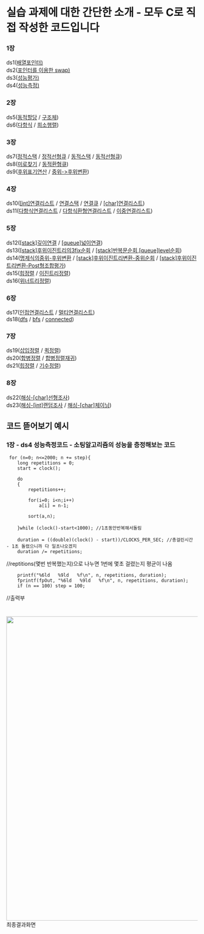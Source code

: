 # 실습 과제에 대한 간단한 소개 - 모두 C로 직접 작성한 코드입니다

### 1장
ds1([배열포인터)](https://github.com/kdh7575070/taeha-kang/blob/main/%EA%B5%90%EA%B3%BC%EB%AA%A9%ED%98%95/1%20%EC%9E%90%EB%A3%8C%EA%B5%AC%EC%A1%B0%20%EC%8B%A4%EC%8A%B5/ds1-hw-1/src/ds1-hw-1.c) \
ds2([포인터를 이용한 swap)](https://github.com/kdh7575070/taeha-kang/blob/main/%EA%B5%90%EA%B3%BC%EB%AA%A9%ED%98%95/1%20%EC%9E%90%EB%A3%8C%EA%B5%AC%EC%A1%B0%20%EC%8B%A4%EC%8A%B5/ds2-hw-1/src/ds2-hw-1.c) \
ds3([성능평가)](https://github.com/kdh7575070/taeha-kang/blob/main/%EA%B5%90%EA%B3%BC%EB%AA%A9%ED%98%95/1%20%EC%9E%90%EB%A3%8C%EA%B5%AC%EC%A1%B0%20%EC%8B%A4%EC%8A%B5/ds3-hw-1/src/ds3-hw-1.c) \
ds4([성능측정)](https://github.com/kdh7575070/taeha-kang/blob/main/%EA%B5%90%EA%B3%BC%EB%AA%A9%ED%98%95/1%20%EC%9E%90%EB%A3%8C%EA%B5%AC%EC%A1%B0%20%EC%8B%A4%EC%8A%B5/ds4-hw-2/src/ds4-hw-2.c)
### 2장
ds5([동적할당](https://github.com/kdh7575070/taeha-kang/blob/main/%EA%B5%90%EA%B3%BC%EB%AA%A9%ED%98%95/1%20%EC%9E%90%EB%A3%8C%EA%B5%AC%EC%A1%B0%20%EC%8B%A4%EC%8A%B5/ds5-hw-1/src/ds5-hw-1.c) / [구조체](https://github.com/kdh7575070/taeha-kang/blob/main/%EA%B5%90%EA%B3%BC%EB%AA%A9%ED%98%95/1%20%EC%9E%90%EB%A3%8C%EA%B5%AC%EC%A1%B0%20%EC%8B%A4%EC%8A%B5/ds5-hw-3/src/ds5-hw-3.c))\
ds6([다항식](https://github.com/kdh7575070/taeha-kang/blob/main/%EA%B5%90%EA%B3%BC%EB%AA%A9%ED%98%95/1%20%EC%9E%90%EB%A3%8C%EA%B5%AC%EC%A1%B0%20%EC%8B%A4%EC%8A%B5/ds6-hw-1/src/ds6-hw-1.c) / [희소행렬](https://github.com/kdh7575070/taeha-kang/blob/main/%EA%B5%90%EA%B3%BC%EB%AA%A9%ED%98%95/1%20%EC%9E%90%EB%A3%8C%EA%B5%AC%EC%A1%B0%20%EC%8B%A4%EC%8A%B5/ds6-hw-2/src/ds2-hw-2.c))
### 3장
ds7([정적스택](https://github.com/kdh7575070/taeha-kang/blob/main/%EA%B5%90%EA%B3%BC%EB%AA%A9%ED%98%95/1%20%EC%9E%90%EB%A3%8C%EA%B5%AC%EC%A1%B0%20%EC%8B%A4%EC%8A%B5/ds7-hw-1/src/ds7-hw-1.c) / [정적선형큐](https://github.com/kdh7575070/taeha-kang/blob/main/%EA%B5%90%EA%B3%BC%EB%AA%A9%ED%98%95/1%20%EC%9E%90%EB%A3%8C%EA%B5%AC%EC%A1%B0%20%EC%8B%A4%EC%8A%B5/ds7-hw-2/src/ds7-hw-2.c) / [동적스택](https://github.com/kdh7575070/taeha-kang/blob/main/%EA%B5%90%EA%B3%BC%EB%AA%A9%ED%98%95/1%20%EC%9E%90%EB%A3%8C%EA%B5%AC%EC%A1%B0%20%EC%8B%A4%EC%8A%B5/ds7-hw-3/src/ds7-hw-3.c) / [동적선형큐](https://github.com/kdh7575070/taeha-kang/blob/main/%EA%B5%90%EA%B3%BC%EB%AA%A9%ED%98%95/1%20%EC%9E%90%EB%A3%8C%EA%B5%AC%EC%A1%B0%20%EC%8B%A4%EC%8A%B5/ds7-hw-4/src/ds7-hw-4.c))\
ds8([미로찾기](https://github.com/kdh7575070/taeha-kang/blob/main/%EA%B5%90%EA%B3%BC%EB%AA%A9%ED%98%95/1%20%EC%9E%90%EB%A3%8C%EA%B5%AC%EC%A1%B0%20%EC%8B%A4%EC%8A%B5/ds8-hw-1/src/ds8-hw-1.c) / [동적환형큐](https://github.com/kdh7575070/taeha-kang/blob/main/%EA%B5%90%EA%B3%BC%EB%AA%A9%ED%98%95/1%20%EC%9E%90%EB%A3%8C%EA%B5%AC%EC%A1%B0%20%EC%8B%A4%EC%8A%B5/ds8-hw-2/src/ds8-hw-2.c)) \
ds9([후위표기연산](https://github.com/kdh7575070/taeha-kang/blob/main/%EA%B5%90%EA%B3%BC%EB%AA%A9%ED%98%95/1%20%EC%9E%90%EB%A3%8C%EA%B5%AC%EC%A1%B0%20%EC%8B%A4%EC%8A%B5/ds9-hw-1/src/ds9-hw-1.c) / [중위->후위변환](https://github.com/kdh7575070/taeha-kang/blob/main/%EA%B5%90%EA%B3%BC%EB%AA%A9%ED%98%95/1%20%EC%9E%90%EB%A3%8C%EA%B5%AC%EC%A1%B0%20%EC%8B%A4%EC%8A%B5/ds9-hw-2/src/ds9-hw-2.c))
### 4장
ds10([[int]연결리스트](https://github.com/kdh7575070/taeha-kang/blob/main/%EA%B5%90%EA%B3%BC%EB%AA%A9%ED%98%95/1%20%EC%9E%90%EB%A3%8C%EA%B5%AC%EC%A1%B0%20%EC%8B%A4%EC%8A%B5/ds10-hw-1/src/ds10-hw-1.c) / [연결스택](https://github.com/kdh7575070/taeha-kang/blob/main/%EA%B5%90%EA%B3%BC%EB%AA%A9%ED%98%95/1%20%EC%9E%90%EB%A3%8C%EA%B5%AC%EC%A1%B0%20%EC%8B%A4%EC%8A%B5/ds9-hw-2/src/ds9-hw-2.c) / [연결큐](https://github.com/kdh7575070/taeha-kang/blob/main/%EA%B5%90%EA%B3%BC%EB%AA%A9%ED%98%95/1%20%EC%9E%90%EB%A3%8C%EA%B5%AC%EC%A1%B0%20%EC%8B%A4%EC%8A%B5/ds9-hw-2/src/ds9-hw-2.c) / [[char]연결리스트](https://github.com/kdh7575070/taeha-kang/blob/main/%EA%B5%90%EA%B3%BC%EB%AA%A9%ED%98%95/1%20%EC%9E%90%EB%A3%8C%EA%B5%AC%EC%A1%B0%20%EC%8B%A4%EC%8A%B5/ds10-hw-2/src/ds10-hw-2.c))\
ds11([다항식연결리스트](https://github.com/kdh7575070/taeha-kang/blob/main/%EA%B5%90%EA%B3%BC%EB%AA%A9%ED%98%95/1%20%EC%9E%90%EB%A3%8C%EA%B5%AC%EC%A1%B0%20%EC%8B%A4%EC%8A%B5/ds11-hw-1/src/ds11-hw-1.c) / [다항식환형연결리스트](https://github.com/kdh7575070/taeha-kang/blob/main/%EA%B5%90%EA%B3%BC%EB%AA%A9%ED%98%95/1%20%EC%9E%90%EB%A3%8C%EA%B5%AC%EC%A1%B0%20%EC%8B%A4%EC%8A%B5/ds11-hw-2/src/ds11-hw-2.c) / [이중연결리스트](https://github.com/kdh7575070/taeha-kang/blob/main/%EA%B5%90%EA%B3%BC%EB%AA%A9%ED%98%95/1%20%EC%9E%90%EB%A3%8C%EA%B5%AC%EC%A1%B0%20%EC%8B%A4%EC%8A%B5/ds11-hw-3/src/ds11-hw-3.c))
### 5장
ds12([[stack]깊이연결](https://github.com/kdh7575070/taeha-kang/blob/main/%EA%B5%90%EA%B3%BC%EB%AA%A9%ED%98%95/1%20%EC%9E%90%EB%A3%8C%EA%B5%AC%EC%A1%B0%20%EC%8B%A4%EC%8A%B5/ds12-hw-1/src/ds12-hw-1.c) / [[queue]넓이연결](https://github.com/kdh7575070/taeha-kang/blob/main/%EA%B5%90%EA%B3%BC%EB%AA%A9%ED%98%95/1%20%EC%9E%90%EB%A3%8C%EA%B5%AC%EC%A1%B0%20%EC%8B%A4%EC%8A%B5/ds12-hw-2/src/ds12-hw-2.c)) \
ds13([[stack]후위이진트리의3fix순회](https://github.com/kdh7575070/taeha-kang/blob/main/%EA%B5%90%EA%B3%BC%EB%AA%A9%ED%98%95/1%20%EC%9E%90%EB%A3%8C%EA%B5%AC%EC%A1%B0%20%EC%8B%A4%EC%8A%B5/ds13-hw-1/src/ds13-hw-1.c) / [[stack]반복문순회](https://github.com/kdh7575070/taeha-kang/blob/main/%EA%B5%90%EA%B3%BC%EB%AA%A9%ED%98%95/1%20%EC%9E%90%EB%A3%8C%EA%B5%AC%EC%A1%B0%20%EC%8B%A4%EC%8A%B5/ds13-hw-2/src/ds13-hw-2.c),[[queue]level순회](https://github.com/kdh7575070/taeha-kang/blob/main/%EA%B5%90%EA%B3%BC%EB%AA%A9%ED%98%95/1%20%EC%9E%90%EB%A3%8C%EA%B5%AC%EC%A1%B0%20%EC%8B%A4%EC%8A%B5/ds13-hw-3/src/ds13-hw-3.c)) \
ds14([명제식의중위-후위변환](https://github.com/kdh7575070/taeha-kang/blob/main/%EA%B5%90%EA%B3%BC%EB%AA%A9%ED%98%95/1%20%EC%9E%90%EB%A3%8C%EA%B5%AC%EC%A1%B0%20%EC%8B%A4%EC%8A%B5/ds14-hw-1/src/ds14-hw-1.c) / [[stack]후위이진트리변환-중위순회](https://github.com/kdh7575070/taeha-kang/blob/main/%EA%B5%90%EA%B3%BC%EB%AA%A9%ED%98%95/1%20%EC%9E%90%EB%A3%8C%EA%B5%AC%EC%A1%B0%20%EC%8B%A4%EC%8A%B5/ds14-hw-2/src/ds14-hw-2.c) / [[stack]후위이진트리변환-Post형조합평가](https://github.com/kdh7575070/taeha-kang/blob/main/%EA%B5%90%EA%B3%BC%EB%AA%A9%ED%98%95/1%20%EC%9E%90%EB%A3%8C%EA%B5%AC%EC%A1%B0%20%EC%8B%A4%EC%8A%B5/ds14-hw-3/src/ds14-hw-3.c)) \
ds15([힙정렬](https://github.com/kdh7575070/taeha-kang/blob/main/%EA%B5%90%EA%B3%BC%EB%AA%A9%ED%98%95/1%20%EC%9E%90%EB%A3%8C%EA%B5%AC%EC%A1%B0%20%EC%8B%A4%EC%8A%B5/ds15-hw-1/src/ds15-hw-1.c) / [이진트리정렬](https://github.com/kdh7575070/taeha-kang/blob/main/%EA%B5%90%EA%B3%BC%EB%AA%A9%ED%98%95/1%20%EC%9E%90%EB%A3%8C%EA%B5%AC%EC%A1%B0%20%EC%8B%A4%EC%8A%B5/ds15-hw-2/src/ds15-hw-2.c))\
ds16([위너트리정렬](https://github.com/kdh7575070/taeha-kang/blob/main/%EA%B5%90%EA%B3%BC%EB%AA%A9%ED%98%95/1%20%EC%9E%90%EB%A3%8C%EA%B5%AC%EC%A1%B0%20%EC%8B%A4%EC%8A%B5/ds16-hw-1/src/ds16-hw-1.c))
### 6장
ds17([인접연결리스트](https://github.com/kdh7575070/taeha-kang/blob/main/%EA%B5%90%EA%B3%BC%EB%AA%A9%ED%98%95/1%20%EC%9E%90%EB%A3%8C%EA%B5%AC%EC%A1%B0%20%EC%8B%A4%EC%8A%B5/ds17-hw-1/src/ds17-hw-1.c) / [멀티연결리스트](https://github.com/kdh7575070/taeha-kang/blob/main/%EA%B5%90%EA%B3%BC%EB%AA%A9%ED%98%95/1%20%EC%9E%90%EB%A3%8C%EA%B5%AC%EC%A1%B0%20%EC%8B%A4%EC%8A%B5/ds17-hw-2/src/ds17-hw-2.c)) \
ds18([dfs](https://github.com/kdh7575070/taeha-kang/blob/main/%EA%B5%90%EA%B3%BC%EB%AA%A9%ED%98%95/1%20%EC%9E%90%EB%A3%8C%EA%B5%AC%EC%A1%B0%20%EC%8B%A4%EC%8A%B5/ds18-hw-1/src/ds18-hw-1.c) / [bfs](https://github.com/kdh7575070/taeha-kang/blob/main/%EA%B5%90%EA%B3%BC%EB%AA%A9%ED%98%95/1%20%EC%9E%90%EB%A3%8C%EA%B5%AC%EC%A1%B0%20%EC%8B%A4%EC%8A%B5/ds18-hw-2/src/ds18-hw-2.c) / [connected](https://github.com/kdh7575070/taeha-kang/blob/main/%EA%B5%90%EA%B3%BC%EB%AA%A9%ED%98%95/1%20%EC%9E%90%EB%A3%8C%EA%B5%AC%EC%A1%B0%20%EC%8B%A4%EC%8A%B5/ds18-hw-3/src/ds18-hw-3.c))
### 7장
ds19([삽입정렬](https://github.com/kdh7575070/taeha-kang/blob/main/%EA%B5%90%EA%B3%BC%EB%AA%A9%ED%98%95/1%20%EC%9E%90%EB%A3%8C%EA%B5%AC%EC%A1%B0%20%EC%8B%A4%EC%8A%B5/ds19-hw-1/src/ds19-hw-1.c) / [퀵정렬](https://github.com/kdh7575070/taeha-kang/blob/main/%EA%B5%90%EA%B3%BC%EB%AA%A9%ED%98%95/1%20%EC%9E%90%EB%A3%8C%EA%B5%AC%EC%A1%B0%20%EC%8B%A4%EC%8A%B5/ds19-hw-2/src/ds19-hw-2.c)) \
ds20([합병정렬](https://github.com/kdh7575070/taeha-kang/blob/main/%EA%B5%90%EA%B3%BC%EB%AA%A9%ED%98%95/1%20%EC%9E%90%EB%A3%8C%EA%B5%AC%EC%A1%B0%20%EC%8B%A4%EC%8A%B5/ds20-hw-1/src/ds20-hw-1.c) / [합병정렬재귀](https://github.com/kdh7575070/taeha-kang/blob/main/%EA%B5%90%EA%B3%BC%EB%AA%A9%ED%98%95/1%20%EC%9E%90%EB%A3%8C%EA%B5%AC%EC%A1%B0%20%EC%8B%A4%EC%8A%B5/ds20-hw-2/src/ds20-hw-2.c)) \
ds21([힙정렬](https://github.com/kdh7575070/taeha-kang/blob/main/%EA%B5%90%EA%B3%BC%EB%AA%A9%ED%98%95/1%20%EC%9E%90%EB%A3%8C%EA%B5%AC%EC%A1%B0%20%EC%8B%A4%EC%8A%B5/ds-21-hw-1/src/ds-21-hw-1.c) / [기수정렬](https://github.com/kdh7575070/taeha-kang/blob/main/%EA%B5%90%EA%B3%BC%EB%AA%A9%ED%98%95/1%20%EC%9E%90%EB%A3%8C%EA%B5%AC%EC%A1%B0%20%EC%8B%A4%EC%8A%B5/ds-21-hw-2/src/ds-21-hw-2.c))
### 8장
ds22([해싱-[char]선형조사](https://github.com/kdh7575070/taeha-kang/blob/main/%EA%B5%90%EA%B3%BC%EB%AA%A9%ED%98%95/1%20%EC%9E%90%EB%A3%8C%EA%B5%AC%EC%A1%B0%20%EC%8B%A4%EC%8A%B5/ds-22-hw-1/src/ds-22-hw-1.c))\
ds23([해싱-[int]랜덤조사](https://github.com/kdh7575070/taeha-kang/blob/main/%EA%B5%90%EA%B3%BC%EB%AA%A9%ED%98%95/1%20%EC%9E%90%EB%A3%8C%EA%B5%AC%EC%A1%B0%20%EC%8B%A4%EC%8A%B5/ds-23-hw-1/src/ds-23-hw-1.c) / [해싱-[char]체이닝](https://github.com/kdh7575070/taeha-kang/blob/main/%EA%B5%90%EA%B3%BC%EB%AA%A9%ED%98%95/1%20%EC%9E%90%EB%A3%8C%EA%B5%AC%EC%A1%B0%20%EC%8B%A4%EC%8A%B5/ds-23-hw-2/src/ds-23-hw-2.c))

## 코드 뜯어보기 예시
### 1장 - ds4 성능측정코드 - 소팅알고리즘의 성능을 층정해보는 코드

     for (n=0; n<=2000; n += step){
		long repetitions = 0;
		start = clock();

		do
		{
			repetitions++;

			for(i=0; i<n;i++)
				a[i] = n-1;

			sort(a,n);

		}while (clock()-start<1000); //1초동안반복해서돌림
		
		duration = ((double)(clock() - start))/CLOCKS_PER_SEC; //총걸린시간 - 1초 돌렸으니까 다 일초나오겠지
		duration /= repetitions; 
//reptitions(몇번 반복했는지)으로 나누면 1번에 몇초 걸렸는지 평균이 나옴

		printf("%6ld   %9ld   %f\n", n, repetitions, duration);
		fprintf(fpOut, "%6ld   %9ld   %f\n", n, repetitions, duration);
		if (n == 100) step = 100;
//출력부
#
<img src="https://user-images.githubusercontent.com/67677983/99942315-d374ae00-2db2-11eb-972c-19377ad6ea32.PNG" width="800">
최종결과화면

